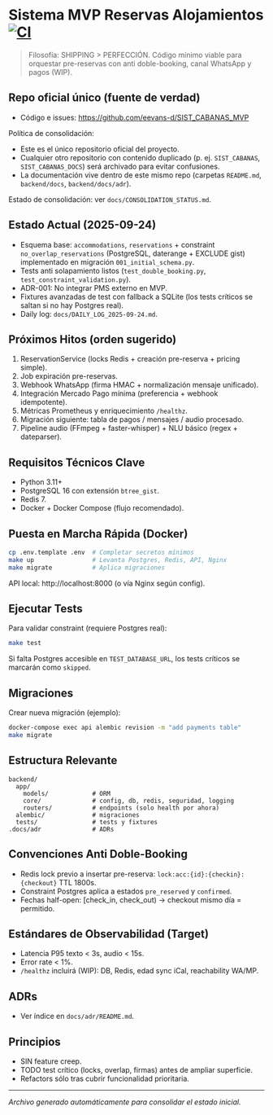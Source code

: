 # Sistema MVP Reservas Alojamientos [![CI](https://github.com/eevans-d/SIST_CABANAS_MVP/actions/workflows/ci.yml/badge.svg)](https://github.com/eevans-d/SIST_CABANAS_MVP/actions/workflows/ci.yml)

> Filosofía: SHIPPING > PERFECCIÓN. Código mínimo viable para orquestar pre-reservas con anti doble-booking, canal WhatsApp y pagos (WIP).

## Repo oficial único (fuente de verdad)
- Código e issues: https://github.com/eevans-d/SIST_CABANAS_MVP

Política de consolidación:
- Este es el único repositorio oficial del proyecto.
- Cualquier otro repositorio con contenido duplicado (p. ej. `SIST_CABANAS`, `SIST_CABANAS_DOCS`) será archivado para evitar confusiones.
- La documentación vive dentro de este mismo repo (carpetas `README.md`, `backend/docs`, `backend/docs/adr`).

Estado de consolidación: ver `docs/CONSOLIDATION_STATUS.md`.

## Estado Actual (2025-09-24)
- Esquema base: `accommodations`, `reservations` + constraint `no_overlap_reservations` (PostgreSQL, daterange + EXCLUDE gist) implementado en migración `001_initial_schema.py`.
- Tests anti solapamiento listos (`test_double_booking.py`, `test_constraint_validation.py`).
- ADR-001: No integrar PMS externo en MVP.
- Fixtures avanzadas de test con fallback a SQLite (los tests críticos se saltan si no hay Postgres real).
- Daily log: `docs/DAILY_LOG_2025-09-24.md`.

## Próximos Hitos (orden sugerido)
1. ReservationService (locks Redis + creación pre-reserva + pricing simple).
2. Job expiración pre-reservas.
3. Webhook WhatsApp (firma HMAC + normalización mensaje unificado).
4. Integración Mercado Pago mínima (preferencia + webhook idempotente).
5. Métricas Prometheus y enriquecimiento `/healthz`.
6. Migración siguiente: tabla de pagos / mensajes / audio procesado.
7. Pipeline audio (FFmpeg + faster-whisper) + NLU básico (regex + dateparser).

## Requisitos Técnicos Clave
- Python 3.11+
- PostgreSQL 16 con extensión `btree_gist`.
- Redis 7.
- Docker + Docker Compose (flujo recomendado).

## Puesta en Marcha Rápida (Docker)
```bash
cp .env.template .env  # Completar secretos mínimos
make up                # Levanta Postgres, Redis, API, Nginx
make migrate           # Aplica migraciones
```
API local: http://localhost:8000 (o vía Nginx según config).

## Ejecutar Tests
Para validar constraint (requiere Postgres real):
```bash
make test
```
Si falta Postgres accesible en `TEST_DATABASE_URL`, los tests críticos se marcarán como `skipped`.

## Migraciones
Crear nueva migración (ejemplo):
```bash
docker-compose exec api alembic revision -m "add payments table"
make migrate
```

## Estructura Relevante
```
backend/
  app/
    models/            # ORM
    core/              # config, db, redis, seguridad, logging
    routers/           # endpoints (solo health por ahora)
  alembic/             # migraciones
  tests/               # tests y fixtures
.docs/adr              # ADRs
```

## Convenciones Anti Doble-Booking
- Redis lock previo a insertar pre-reserva: `lock:acc:{id}:{checkin}:{checkout}` TTL 1800s.
- Constraint Postgres aplica a estados `pre_reserved` y `confirmed`.
- Fechas half-open: [check_in, check_out) → checkout mismo día = permitido.

## Estándares de Observabilidad (Target)
- Latencia P95 texto < 3s, audio < 15s.
- Error rate < 1%.
- `/healthz` incluirá (WIP): DB, Redis, edad sync iCal, reachability WA/MP.

## ADRs
- Ver índice en `docs/adr/README.md`.

## Principios
- SIN feature creep.
- TODO test crítico (locks, overlap, firmas) antes de ampliar superficie.
- Refactors sólo tras cubrir funcionalidad prioritaria.

---
_Archivo generado automáticamente para consolidar el estado inicial._

